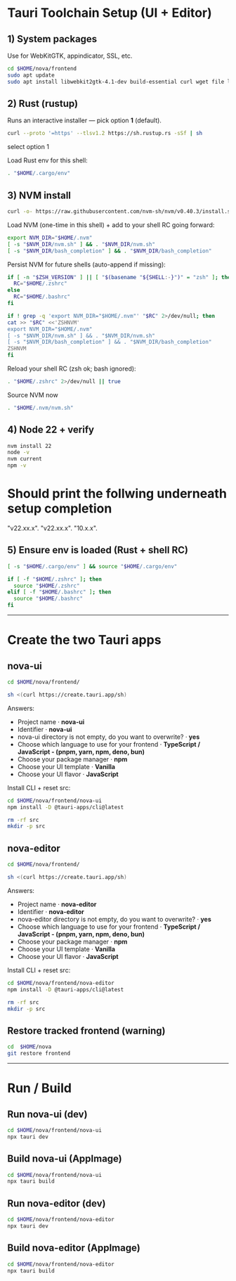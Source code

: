 # Tauri Toolchain Setup (UI + Editor)

## 1) System packages
Use for WebKitGTK, appindicator, SSL, etc.
```bash
cd $HOME/nova/frontend
sudo apt update
sudo apt install libwebkit2gtk-4.1-dev build-essential curl wget file libxdo-dev libssl-dev libayatana-appindicator3-dev librsvg2-dev
```

## 2) Rust (rustup)
Runs an interactive installer — pick option **1** (default).
```bash
curl --proto '=https' --tlsv1.2 https://sh.rustup.rs -sSf | sh
```
select option 1

Load Rust env for this shell:
```bash
. "$HOME/.cargo/env"
```

## 3) NVM install
```bash
curl -o- https://raw.githubusercontent.com/nvm-sh/nvm/v0.40.3/install.sh | bash
```

Load NVM (one-time in this shell) + add to your shell RC going forward:
```bash
export NVM_DIR="$HOME/.nvm"
[ -s "$NVM_DIR/nvm.sh" ] && . "$NVM_DIR/nvm.sh"
[ -s "$NVM_DIR/bash_completion" ] && . "$NVM_DIR/bash_completion"
```

Persist NVM for future shells (auto-append if missing):
```bash
if [ -n "$ZSH_VERSION" ] || [ "$(basename "${SHELL:-}")" = "zsh" ]; then
  RC="$HOME/.zshrc"
else
  RC="$HOME/.bashrc"
fi

if ! grep -q 'export NVM_DIR="$HOME/.nvm"' "$RC" 2>/dev/null; then
cat >> "$RC" <<'ZSHNVM'
export NVM_DIR="$HOME/.nvm"
[ -s "$NVM_DIR/nvm.sh" ] && . "$NVM_DIR/nvm.sh"
[ -s "$NVM_DIR/bash_completion" ] && . "$NVM_DIR/bash_completion"
ZSHNVM
fi
```

Reload your shell RC (zsh ok; bash ignored):
```bash
. "$HOME/.zshrc" 2>/dev/null || true
```

Source NVM now
```bash
. "$HOME/.nvm/nvm.sh"
```

## 4) Node 22 + verify
```bash
nvm install 22
node -v
nvm current
npm -v
```
# Should print  the follwing underneath setup completion
"v22.xx.x".
"v22.xx.x".
"10.x.x".

## 5) Ensure env is loaded (Rust + shell RC)
```bash
[ -s "$HOME/.cargo/env" ] && source "$HOME/.cargo/env"

if [ -f "$HOME/.zshrc" ]; then
  source "$HOME/.zshrc"
elif [ -f "$HOME/.bashrc" ]; then
  source "$HOME/.bashrc"
fi
```

---

# Create the two Tauri apps

## nova-ui
```bash
cd $HOME/nova/frontend/
```
```bash
sh <(curl https://create.tauri.app/sh)
```
Answers:
- Project name · **nova-ui**
- Identifier · **nova-ui**
- nova-ui directory is not empty, do you want to overwrite? · **yes**
- Choose which language to use for your frontend · **TypeScript / JavaScript - (pnpm, yarn, npm, deno, bun)**
- Choose your package manager · **npm**
- Choose your UI template · **Vanilla**
- Choose your UI flavor · **JavaScript**

Install CLI + reset src:
```bash
cd $HOME/nova/frontend/nova-ui
npm install -D @tauri-apps/cli@latest
```
```bash
rm -rf src
mkdir -p src
```

## nova-editor
```bash
cd $HOME/nova/frontend/
```
```bash
sh <(curl https://create.tauri.app/sh)
```
Answers:
- Project name · **nova-editor**
- Identifier · **nova-editor**
- nova-editor directory is not empty, do you want to overwrite? · **yes**
- Choose which language to use for your frontend · **TypeScript / JavaScript - (pnpm, yarn, npm, deno, bun)**
- Choose your package manager · **npm**
- Choose your UI template · **Vanilla**
- Choose your UI flavor · **JavaScript**

Install CLI + reset src:
```bash
cd $HOME/nova/frontend/nova-editor
npm install -D @tauri-apps/cli@latest
```
```bash
rm -rf src
mkdir -p src
```

## Restore tracked frontend (warning)
```bash
cd  $HOME/nova
git restore frontend
```

---

# Run / Build

## Run nova-ui (dev)
```bash
cd $HOME/nova/frontend/nova-ui
npx tauri dev
```

## Build nova-ui (AppImage)
```bash
cd $HOME/nova/frontend/nova-ui
npx tauri build
```

## Run nova-editor (dev)
```bash
cd $HOME/nova/frontend/nova-editor
npx tauri dev
```

## Build nova-editor (AppImage)
```bash
cd $HOME/nova/frontend/nova-editor
npx tauri build
```
